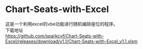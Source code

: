 # Chart-Seats-with-Excel
这是一个利用excel的vbe功能进行随机编排座位的程序。<br>
下载地址<br>
https://github.com/sparkcyf/Chart-Seats-with-Excel/releases/download/v1.1/Chart-Seats-with-Excel_v1.1.xlsm
